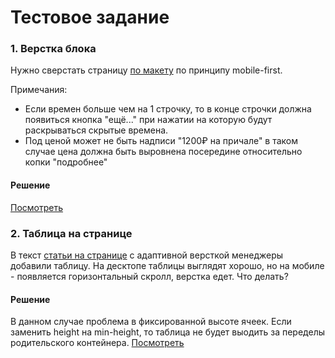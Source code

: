 # Тестовое задание #

### 1. Верстка блока ###

Нужно сверстать страницу [по макету](https://www.figma.com/file/JyFQcxiynMH1i5ViWz4qi0/Layout-test-task) по принципу mobile-first. 

Примечания:
- Если времен больше чем на 1 строчку, 
  то в конце строчки должна появиться кнопка "ещё..." 
  при нажатии на которую будут раскрываться скрытые времена.
- Под ценой может не быть надписи "1200₽ на причале" 
  в таком случае цена должна быть выровнена посередине 
  относительно копки "подробнее"

#### Решение
[Посмотреть](https://dariajurr.github.io/nevatrip-page)

### 2. Таблица на странице ###

В текст [статьи на странице](https://codepen.io/kizoso/pen/VwpeeRY) 
с адаптивной версткой менеджеры добавили таблицу. 
На десктопе таблицы выглядят хорошо, 
но на мобиле - появляется горизонтальный скролл, верстка едет. Что делать?

#### Решение
В данном случае проблема в фиксированной высоте ячеек. Если заменить height на min-height, то таблица не будет выодить за переделы родительского контейнера.
[Посмотреть](https://codepen.io/dariajurr/pen/gOzEGPa) 
